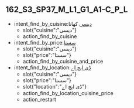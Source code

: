 ## 162_S3_SP37_M_L1_G1_A1-C_P_L
* intent_find_by_cuisine:[دیسی](cuisine) کھانا
	- slot{"cuisine":"دیسی"}
	- action_find_by_cuisine
* intent_find_by_price:[سستا](price)
	- slot{"cuisine":"دیسی"}
	- slot{"price":"سستا"}
	- action_find_by_cuisine_and_price
* intent_find_by_location:[ڈی ایچ اے](location)
	- slot{"cuisine":"دیسی"}
	- slot{"price":"سستا"}
	- slot{"location":"ڈی ایچ اے"}
	- action_find_by_location_cuisine_price
	- action_restart